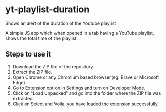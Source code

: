 # yt-playlist-duration
Shows an alert of the duration of the Youtube playlist

A simple JS app which when opened in a tab having a YouTube playlist, shows the total time of the playlist.

## Steps to use it

1. Download the ZIP file of the repository.
2. Extract the ZIP file.
3. Open Chrome or any Chromium based browser(eg: Brave or Microsoft Edge)
4. Go to Extension option in Settings and turn on Developer Mode.
5. Click on "Load Unpacked" and go into the folder where the ZIP file was extracted.
6. Click on Select and Voila, you have loaded the extension successfully.
